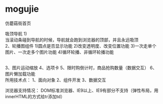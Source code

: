 # mogujie
仿蘑菇街首页
</br>

吸顶导航 1)</br>
当滚动条碰到导航的时候，导航就会跑到浏览器的顶部，并且永远吸顶 
</br>
2、轮播图组件 1)圆点是否显示功能 2)改变透明度、改变位置功能 3)一次走单个图片、一次走多个图片功能 4)循环轮播、非循环轮播功能 

</br>
3、图片运动缩放 4、选项卡 5、限时购倒计时，商品抢购数量（数据交互） 6、图片懒加载功能 
</br>
所用技术点： 1、面向对象 2、组件开发 3、数据交互 
</br>

浏览器支持情况： DOM标准浏览器、IE9以上、IE9有部分不支持（弹性布局，用innerHTML的方式给tr添加td）
